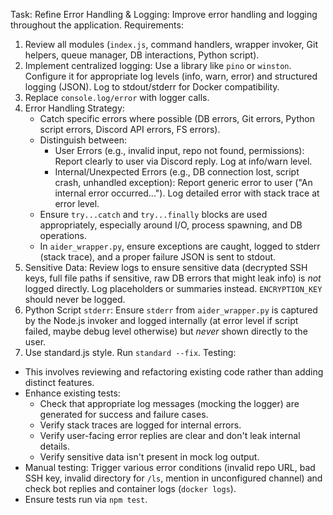 Task: Refine Error Handling & Logging: Improve error handling and logging throughout the application.
Requirements:
1.  Review all modules (`index.js`, command handlers, wrapper invoker, Git helpers, queue manager, DB interactions, Python script).
2.  Implement centralized logging: Use a library like `pino` or `winston`. Configure it for appropriate log levels (info, warn, error) and structured logging (JSON). Log to stdout/stderr for Docker compatibility.
3.  Replace `console.log/error` with logger calls.
4.  Error Handling Strategy:
    -   Catch specific errors where possible (DB errors, Git errors, Python script errors, Discord API errors, FS errors).
    -   Distinguish between:
        -   User Errors (e.g., invalid input, repo not found, permissions): Report clearly to user via Discord reply. Log at info/warn level.
        -   Internal/Unexpected Errors (e.g., DB connection lost, script crash, unhandled exception): Report generic error to user ("An internal error occurred..."). Log detailed error with stack trace at error level.
    -   Ensure `try...catch` and `try...finally` blocks are used appropriately, especially around I/O, process spawning, and DB operations.
    -   In `aider_wrapper.py`, ensure exceptions are caught, logged to stderr (stack trace), and a proper failure JSON is sent to stdout.
5.  Sensitive Data: Review logs to ensure sensitive data (decrypted SSH keys, full file paths if sensitive, raw DB errors that might leak info) is *not* logged directly. Log placeholders or summaries instead. `ENCRYPTION_KEY` should never be logged.
6.  Python Script `stderr`: Ensure `stderr` from `aider_wrapper.py` is captured by the Node.js invoker and logged internally (at error level if script failed, maybe debug level otherwise) but *never* shown directly to the user.
7.  Use standard.js style. Run `standard --fix`.
Testing:
-   This involves reviewing and refactoring existing code rather than adding distinct features.
-   Enhance existing tests:
    -   Check that appropriate log messages (mocking the logger) are generated for success and failure cases.
    -   Verify stack traces are logged for internal errors.
    -   Verify user-facing error replies are clear and don't leak internal details.
    -   Verify sensitive data isn't present in mock log output.
-   Manual testing: Trigger various error conditions (invalid repo URL, bad SSH key, invalid directory for `/ls`, mention in unconfigured channel) and check bot replies and container logs (`docker logs`).
-   Ensure tests run via `npm test`. 